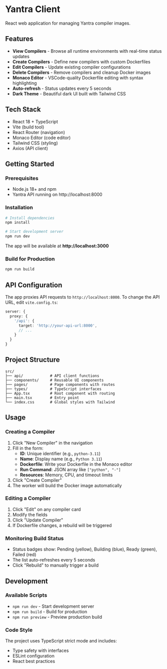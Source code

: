# Yantra Client

React web application for managing Yantra compiler images.

## Features

- **View Compilers** - Browse all runtime environments with real-time status updates
- **Create Compilers** - Define new compilers with custom Dockerfiles
- **Edit Compilers** - Update existing compiler configurations
- **Delete Compilers** - Remove compilers and cleanup Docker images
- **Monaco Editor** - VSCode-quality Dockerfile editing with syntax highlighting
- **Auto-refresh** - Status updates every 5 seconds
- **Dark Theme** - Beautiful dark UI built with Tailwind CSS

## Tech Stack

- React 18 + TypeScript
- Vite (build tool)
- React Router (navigation)
- Monaco Editor (code editor)
- Tailwind CSS (styling)
- Axios (API client)

## Getting Started

### Prerequisites

- Node.js 18+ and npm
- Yantra API running on http://localhost:8000

### Installation

```bash
# Install dependencies
npm install

# Start development server
npm run dev
```

The app will be available at **http://localhost:3000**

### Build for Production

```bash
npm run build
```

## API Configuration

The app proxies API requests to `http://localhost:8000`. To change the API URL, edit `vite.config.ts`:

```typescript
server: {
  proxy: {
    '/api': {
      target: 'http://your-api-url:8000',
      // ...
    }
  }
}
```

## Project Structure

```
src/
├── api/            # API client functions
├── components/     # Reusable UI components
├── pages/          # Page components with routes
├── types/          # TypeScript interfaces
├── App.tsx         # Root component with routing
├── main.tsx        # Entry point
└── index.css       # Global styles with Tailwind
```

## Usage

### Creating a Compiler

1. Click "New Compiler" in the navigation
2. Fill in the form:
   - **ID**: Unique identifier (e.g., `python-3.11`)
   - **Name**: Display name (e.g., `Python 3.11`)
   - **Dockerfile**: Write your Dockerfile in the Monaco editor
   - **Run Command**: JSON array like `["python", "-"]`
   - **Resources**: Memory, CPU, and timeout limits
3. Click "Create Compiler"
4. The worker will build the Docker image automatically

### Editing a Compiler

1. Click "Edit" on any compiler card
2. Modify the fields
3. Click "Update Compiler"
4. If Dockerfile changes, a rebuild will be triggered

### Monitoring Build Status

- Status badges show: Pending (yellow), Building (blue), Ready (green), Failed (red)
- The list auto-refreshes every 5 seconds
- Click "Rebuild" to manually trigger a build

## Development

### Available Scripts

- `npm run dev` - Start development server
- `npm run build` - Build for production
- `npm run preview` - Preview production build

### Code Style

The project uses TypeScript strict mode and includes:
- Type safety with interfaces
- ESLint configuration
- React best practices
